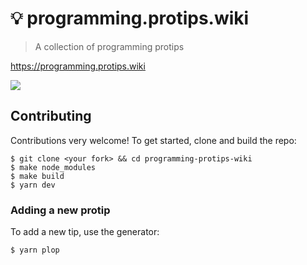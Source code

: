 # 💡  programming.protips.wiki

> A collection of programming protips

https://programming.protips.wiki

<img src="https://i.fluffy.cc/ptw9Z1CtK87rGj1qJBV5WChCqhjvJ7jV.png">

## Contributing

Contributions very welcome! To get started, clone and build the repo:

```
$ git clone <your fork> && cd programming-protips-wiki
$ make node_modules
$ make build
$ yarn dev
```

### Adding a new protip

To add a new tip, use the generator:

```
$ yarn plop
```